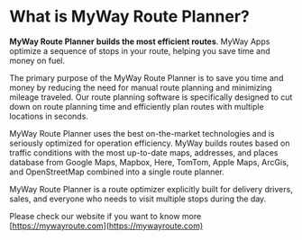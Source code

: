 # What is MyWay Route Planner?

**MyWay Route Planner** **builds the most efficient routes**. MyWay Apps optimize a sequence of stops in your route, helping you save time and money on fuel.

The primary purpose of the MyWay Route Planner is to save you time and money by reducing the need for manual route planning and minimizing mileage traveled. Our route planning software is specifically designed to cut down on route planning time and efficiently plan routes with multiple locations in seconds.

MyWay Route Planner uses the best on-the-market technologies and is seriously optimized for operation efficiency. MyWay builds routes based on traffic conditions with the most up-to-date maps, addresses, and places database from Google Maps, Mapbox, Here, TomTom, Apple Maps, ArcGis, and OpenStreetMap combined into a single route planner.

MyWay Route Planner is a route optimizer explicitly built for delivery drivers, sales, and everyone who needs to visit multiple stops during the day.

Please check our website if you want to know more [https://mywayroute.com](https://mywayroute.com)
